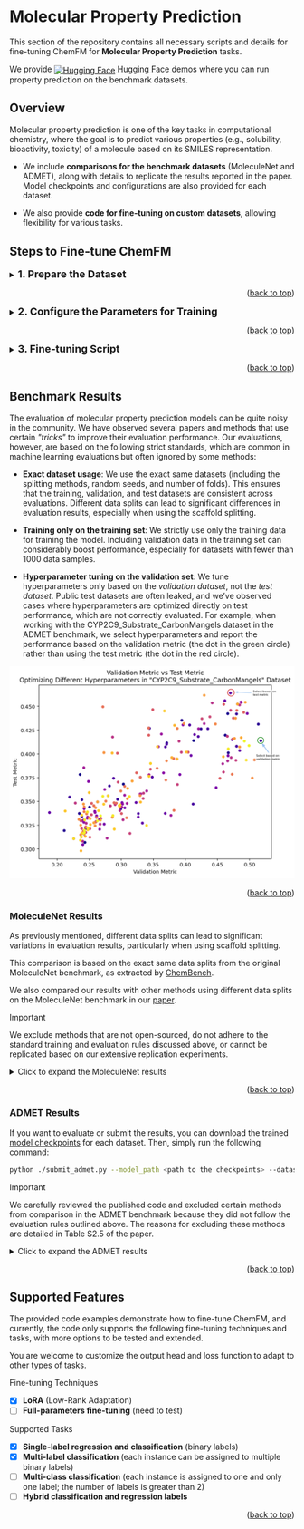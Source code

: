 <a id="readme-top"></a>

# Molecular Property Prediction

This section of the repository contains all necessary scripts and details for fine-tuning ChemFM for **Molecular Property Prediction** tasks.

We provide <a href="https://huggingface.co/spaces/ChemFM/molecular_property_prediction"><img src="https://huggingface.co/front/assets/huggingface_logo.svg" alt="Hugging Face" width="20" height="20" style="vertical-align: middle; margin-right: 0px;"> Hugging Face demos</a> 
where you can run property prediction on the benchmark datasets.

## Overview

Molecular property prediction is one of the key tasks in computational chemistry, where the goal is to predict various properties (e.g., solubility, bioactivity, toxicity) of a molecule based on its SMILES representation.

- We include **comparisons for the benchmark datasets** (MoleculeNet and ADMET), along with details to replicate the results reported in the paper. 
Model checkpoints and configurations are also provided for each dataset.

- We also provide **code for fine-tuning on custom datasets**, allowing flexibility for various tasks.

## Steps to Fine-tune ChemFM
<details>
  <summary> <strong><font size="+1"> 1. Prepare the Dataset </font></strong> </summary>

#### 1.1 MoleculeNet

For MoleculeNet datasets, we use [ChemBench](https://github.com/shenwanxiang/ChemBench), which extracts the exact same datasets (including splitting methods, random seed, and number of folds) as described in the [MoleculeNet paper](https://pubs.rsc.org/en/content/articlelanding/2018/sc/c7sc02664a).

To install ChemBench, use the following commands:

```bash
git clone https://github.com/shenwanxiang/ChemBench.git
cd ChemBench
pip install -e .
```

#### 1.2 ADMET

For the ADMET benchmark, we use the [TDC](https://tdcommons.ai/) (Therapeutics Data Commons) library, which is included in the [`environment.yml`](../../environment.yml) file provided in the main page. Alternatively, you can install it using the following command:

```bash
conda install -c conda-forge pytdc
```

#### 1.3 CustomDataset

To fine-tune ChemFM on a custom dataset, you need to prepare your dataset in a folder with three CSV files: `train.csv`, `val.csv`, and `test.csv`. Each CSV file should include:
- A **"smiles"** column for the molecular SMILES strings.
- One or more label columns for the target property values.
For reference, example files are provided in the [`custom_data_example`](./custom_data_example/) folder.

You can refer to the [Supported Features](#supported-features) section to learn more about the types of tasks we support.

</details>

<p align="right">(<a href="#readme-top">back to top</a>)</p>


<details>
  <summary> <strong><font size="+1"> 2. Configure the Parameters for Training </font></strong></summary>

You can configure the parameters for training in two ways:

- **Feed arguments directly to the Python file**: Pass the arguments as command-line parameters when running the training script.
- **Specify the parameters in a YAML file**: Define all configurations in a `.yml` file and pass the file path to the Python script.

We provide an [example YAML file](./configs/example.yml) along with explanations of the configuration options.

For the MoleculeNet and ADMET benchmark datasets, you can directly use the configuration files stored in [`configs/admet`](./configs/admet/) and [`configs/moleculenet`](./configs/moleculenet/).
</details>

<p align="right">(<a href="#readme-top">back to top</a>)</p>

<details>
<summary> <strong><font size="+1"> 3. Fine-tuning Script </font></strong></summary>

To fine-tune ChemFM, you can use the following command:

```bash
python -m accelerate.commands.launch --config_file accelerate_config.yaml main.py --training_args_file <config_yml_file>
```
Our code is based on the [accelerate](https://huggingface.co/docs/accelerate/main/en/index) package, and the [accelerate_config.yaml](./accelerate_config.yaml) file is used to configure the distribution settings for training across multiple devices.

</details>

<p align="right">(<a href="#readme-top">back to top</a>)</p>

## Benchmark Results

The evaluation of molecular property prediction models can be quite noisy in the community. We have observed several papers and methods that use certain *"tricks"*  to improve their evaluation performance. 
Our evaluations, however, are based on the following strict standards, which are common in machine learning evaluations but often ignored by some methods:

- **Exact dataset usage**: We use the exact same datasets (including the splitting methods, random seeds, and number of folds). 
This ensures that the training, validation, and test datasets are consistent across evaluations. 
Different data splits can lead to significant differences in evaluation results, especially when using the scaffold splitting.

- **Training only on the training set**: We strictly use only the training data for training the model. 
Including validation data in the training set can considerably boost performance, especially for datasets with fewer than 1000 data samples.

- **Hyperparameter tuning on the validation set**: 
We tune hyperparameters only based on the *validation dataset*, not the *test dataset*. 
Public test datasets are often leaked, and we’ve observed cases where hyperparameters are optimized directly on test performance, which are not correctly evaluated. 
 For example, when working with the CYP2C9_Substrate_CarbonMangels dataset in the ADMET benchmark, we select hyperparameters and report the performance based on the validation metric (the dot in the green circle) rather than using the test metric (the dot in the red circle).
<p align="center">
  <img src="images/wandb.png" alt="Pretraining Overview" width="800">
</p>

<p align="right">(<a href="#readme-top">back to top</a>)</p>


### MoleculeNet Results
  As previously mentioned, different data splits can lead to significant variations in evaluation results, particularly when using scaffold splitting.

  This comparison is based on the exact same data splits from the original MoleculeNet benchmark, as extracted by [ChemBench](https://github.com/shenwanxiang/ChemBench).

  We also compared our results with other methods using different data splits on the MoleculeNet benchmark in our [paper](https://arxiv.org/pdf/2410.21422). 

  > [!IMPORTANT]
  > We exclude methods that are not open-sourced, do not adhere to the standard training and evaluation rules discussed above, or cannot be replicated based on our extensive replication experiments.

<details>
  <summary>Click to expand the MoleculeNet results</summary>



| **Category**            | **Dataset**     | **Task Metric**  | **MoleculeNet (Model)** | **Chemprop** | **MMNB** | **ChemFM-3B**             |
|-------------------------|-----------------|------------------|---------------------------|----------------|----------------|-----------------------------|
| **Pharmacokinetic**      | BBBP            | ROC-AUC ↑        | 0.690 (Weave)             | 0.738          | _0.739_        | **0.751**                   |
| **Bioactivity**          | BACE            | ROC-AUC ↑        | 0.806 (Weave)             | -              | _0.835_        | **0.869**                   |
|                         | HIV             | ROC-AUC ↑        | 0.763 (GC)                | 0.776          | _0.777_        | **0.807**                   |
|                         | MUV             | PRC-AUC ↑        | _0.109_ (Weave)           | 0.041          | 0.096          | **0.135**                   |
|                         | PCBA            | PRC-AUC ↑        | 0.136 (GC)                | _0.335_        | 0.276          | **0.346**                   |
| **Toxicity**             | Tox21           | ROC-AUC ↑        | 0.829 (GC)                | _0.851_        | 0.845          | **0.869**                   |
|                         | SIDER           | ROC-AUC ↑        | 0.638 (GC)                | 0.676          | _0.680_        | **0.709**                   |
|                         | ClinTox         | ROC-AUC ↑        | 0.832 (Weave)             | 0.864          | _0.888_        | **0.918**                   |
| **Physicochemical**      | ESOL            | RMSE ↓           | 0.580 (MPNN)              | _0.555_        | 0.575          | **0.516**                   |
|                         | FreeSolv        | RMSE ↓           | 1.150 (MPNN)              | _1.075_        | 1.155          | **0.830**                   |
|                         | Lipophilicity   | RMSE ↓           | 0.655 (GC)                | _0.555_        | 0.625          | **0.545**                   |
| **Molecular Binding**    | PDBbind-Full    | RMSE ↓           | 1.440 (GC)                | 1.391          | _0.721_        | **0.697**                   |

</details>
<p align="right">(<a href="#readme-top">back to top</a>)</p>


### ADMET Results
If you want to evaluate or submit the results, you can download the trained [model checkpoints](https://clemson.box.com/s/9t6399l8fk4n1uvkvhubssmtldwmrzbb) for each dataset. Then, simply run the following command:

```bash
python ./submit_admet.py --model_path <path to the checkpoints> --dataset <dataset_name> --task_type <regression or classification>
```

> [!IMPORTANT]
> We carefully reviewed the published code and excluded certain methods from comparison in the ADMET benchmark because they did not follow the evaluation rules outlined above. 
The reasons for excluding these methods are detailed in Table S2.5 of the paper.

<details>
  <summary>Click to expand the ADMET results</summary>

| **Category**     | **Dataset**             | **Task Metric**  | **Previous Best**                       | **ChemFM**                  |
|------------------|-------------------------|------------------|-----------------------------------------|-----------------------------|
| **Absorption**    | Caco2_Wang              | MAE ↓            | 0.330 ± 0.024 @Chemprop-RDKit           | **0.322** ± 0.026           |
|                  | Bioavailability_Ma      | ROC-AUC ↑        | 0.672 ± 0.021 @DeepPurpose              | **0.715** ± 0.011           |
|                  | Lipophilicity_AstraZeneca| MAE ↓            | 0.467 ± 0.006 @Chemprop-RDKit           | **0.460** ± 0.006           |
|                  | Solubility_AqSolDB      | MAE ↓            | 0.761 ± 0.025 @Chemprop-RDKit           | **0.725** ± 0.011           |
|                  | HIA_Hou                 | ROC-AUC ↑        | 0.981 ± 0.002 @Chemprop-RDKit           | **0.984** ± 0.004           |
|                  | Pgp_Broccatelli         | ROC-AUC ↑        | 0.929 ± 0.006 @AttrMasking              | **0.931** ± 0.003           |
| **Distribution**  | BBB_Martins             | ROC-AUC ↑        | 0.897 ± 0.004 @ContextPred              | **0.908** ± 0.010           |
|                  | PPBR_AZ                 | MAE ↓            | 7.788 ± 0.210 @Chemprop                 | **7.505** ± 0.073           |
|                  | VDss_Lombardo           | Spearman ↑       | 0.561 ± 0.025 @DeepPurpose              | **0.662** ± 0.013           |
| **Metabolism**    | CYP2C9_Veith            | PRC-AUC ↑        | 0.777 ± 0.003 @Chemprop-RDKit           | **0.788** ± 0.005           |
|                  | CYP2D6_Veith            | PRC-AUC ↑        | 0.673 ± 0.007 @Chemprop-RDKit           | **0.704** ± 0.003           |
|                  | CYP3A4_Veith            | PRC-AUC ↑        | 0.876 ± 0.003 @Chemprop-RDKit           | **0.878** ± 0.003           |
|                  | CYP2C9_Substrate_CarbonMangels| PRC-AUC ↑  | 0.400 ± 0.008 @Chemprop-RDKit           | **0.414** ± 0.027           |
|                  | CYP2D6_Substrate_CarbonMangels| PRC-AUC ↑  | 0.686 ± 0.031 @Chemprop-RDKit           | **0.739** ± 0.024           |
|                  | CYP3A4_Substrate_CarbonMangels| ROC-AUC ↑  | 0.619 ± 0.030 @Chemprop-RDKit           | **0.654** ± 0.022           |
| **Excretion**     | Half_Life_Obach         | Spearman ↑       | 0.329 ± 0.083 @DeepPurpose              | **0.551** ± 0.020           |
|                  | Clearance_Hepatocyte_AZ  | Spearman ↑       | 0.439 ± 0.026 @ContextPred              | **0.495** ± 0.030           |
|                  | Clearance_Microsome_AZ   | Spearman ↑       | 0.599 ± 0.025 @Chemprop-RDKit           | **0.611** ± 0.016           |
| **Toxicity**      | LD50_Zhu                | MAE ↓            | 0.606 ± 0.024 @Chemprop                 | **0.541** ± 0.015           |
|                  | hERG                    | ROC-AUC ↑        | 0.841 ± 0.020 @DeepPurpose              | **0.848** ± 0.009           |
|                  | AMES                    | ROC-AUC ↑        | 0.850 ± 0.004 @Chemprop-RDKit           | **0.854** ± 0.007           |
|                  | DILI                    | ROC-AUC ↑        | 0.919 ± 0.008 @ContextPred              | **0.920** ± 0.012           |

</details>
<p align="right">(<a href="#readme-top">back to top</a>)</p>

## Supported Features

The provided code examples demonstrate how to fine-tune ChemFM, and currently, the code only supports the following fine-tuning techniques and tasks, with more options to be tested and extended.

You are welcome to customize the output head and loss function to adapt to other types of tasks.

Fine-tuning Techniques
- [x] **LoRA** (Low-Rank Adaptation)
- [ ] **Full-parameters fine-tuning** (need to test)

Supported Tasks
- [x] **Single-label regression and classification** (binary labels)
- [x] **Multi-label classification** (each instance can be assigned to multiple binary labels)
- [ ] **Multi-class classification** (each instance is assigned to one and only one label; the number of labels is greater than 2)
- [ ] **Hybrid classification and regression labels**

<p align="right">(<a href="#readme-top">back to top</a>)</p>